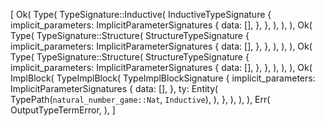 [
    Ok(
        Type(
            TypeSignature::Inductive(
                InductiveTypeSignature {
                    implicit_parameters: ImplicitParameterSignatures {
                        data: [],
                    },
                },
            ),
        ),
    ),
    Ok(
        Type(
            TypeSignature::Structure(
                StructureTypeSignature {
                    implicit_parameters: ImplicitParameterSignatures {
                        data: [],
                    },
                },
            ),
        ),
    ),
    Ok(
        Type(
            TypeSignature::Structure(
                StructureTypeSignature {
                    implicit_parameters: ImplicitParameterSignatures {
                        data: [],
                    },
                },
            ),
        ),
    ),
    Ok(
        ImplBlock(
            TypeImplBlock(
                TypeImplBlockSignature {
                    implicit_parameters: ImplicitParameterSignatures {
                        data: [],
                    },
                    ty: Entity(
                        TypePath(`natural_number_game::Nat`, `Inductive`),
                    ),
                },
            ),
        ),
    ),
    Err(
        OutputTypeTermError,
    ),
]